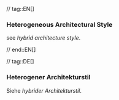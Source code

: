 // tag::EN[]
### Heterogeneous Architectural Style

see _hybrid architecture style_.

// end::EN[]

// tag::DE[]
### Heterogener Architekturstil

Siehe *hybrider Architekturstil*.

